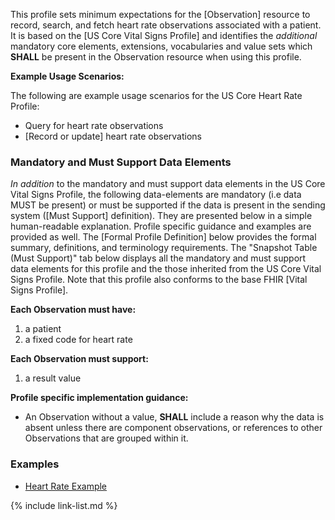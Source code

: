 
This profile sets minimum expectations for the [Observation] resource to record, search, and fetch heart rate observations associated with a patient. It is based on the [US Core Vital Signs Profile] and identifies the *additional* mandatory core elements, extensions, vocabularies and value sets which **SHALL** be present in the Observation resource when using this profile.

**Example Usage Scenarios:**

The following are example usage scenarios for the US Core Heart Rate Profile:

- Query for heart rate observations
- [Record or update] heart rate observations

### Mandatory and Must Support Data Elements

*In addition* to the mandatory and must support data elements in the US Core Vital Signs Profile, the following data-elements are mandatory (i.e data MUST be present) or must be supported if the data is present in the sending system ([Must Support] definition). They are presented below in a simple human-readable explanation. Profile specific guidance and examples are provided as well.  The [Formal Profile Definition] below provides the  formal summary, definitions, and terminology requirements.  The "Snapshot Table (Must Support)" tab below displays all the mandatory and must support data elements for this profile and the those inherited from the US Core Vital Signs Profile.  Note that this profile also conforms to the base FHIR [Vital Signs Profile].

**Each Observation must have:**

1. a patient
1. a fixed code for heart rate

**Each Observation must support:**

1.  a result value

**Profile specific implementation guidance:**

- An Observation without a value, **SHALL** include a reason why the data is absent unless there are component observations, or references to other Observations that are grouped within it.

### Examples

- [Heart Rate Example](Observation-heart-rate.html)

{% include link-list.md %}
